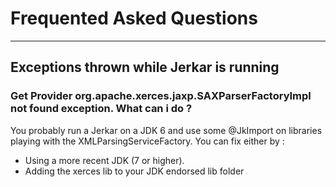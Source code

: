 # Frequented Asked Questions
----------------------------

## Exceptions thrown while Jerkar is running

### Get Provider org.apache.xerces.jaxp.SAXParserFactoryImpl not found exception. What can i do ?

You probably run a Jerkar on a JDK 6 and use some @JkImport on libraries playing with the XMLParsingServiceFactory.
You can fix either by :

* Using a more recent JDK (7 or higher).
* Adding the xerces lib to your JDK endorsed lib folder




